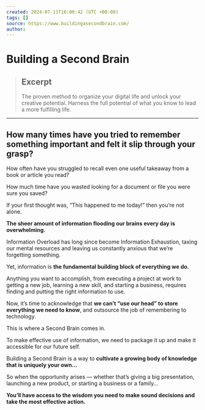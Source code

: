 ```yaml
---
created: 2024-07-11T16:00:42 (UTC +00:00)
tags: []
source: https://www.buildingasecondbrain.com/
author: 
---
```


# Building a Second Brain

> ## Excerpt
> The proven method to organize your digital life and unlock your creative potential. Harness the full potential of what you know to lead a more fulfilling life.

---
## How many times have you tried to remember something important and felt it slip through your grasp?

How often have you struggled to recall even one useful takeaway from a book or article you read?

How much time have you wasted looking for a document or file you were sure you saved?

If your first thought was, “This happened to me today!” then you’re not alone.

**The sheer amount of information flooding our brains every day is overwhelming.**

Information Overload has long since become Information Exhaustion, taxing our mental resources and leaving us constantly anxious that we’re forgetting something.

Yet, information is **the fundamental building block of everything we do.**

Anything you want to accomplish, from executing a project at work to getting a new job, learning a new skill, and starting a business, requires finding and putting the right information to use.

Now, it’s time to acknowledge that **we can’t “use our head” to store everything we need to know**, and outsource the job of remembering to technology.

This is where a Second Brain comes in.

To make effective use of information, we need to package it up and make it accessible for our future self.

Building a Second Brain is a way to **cultivate a growing body of knowledge that is uniquely your own…**

So when the opportunity arises — whether that’s giving a big presentation, launching a new product, or starting a business or a family…

**You’ll have access to the wisdom you need to make sound decisions and take the most effective action.**
